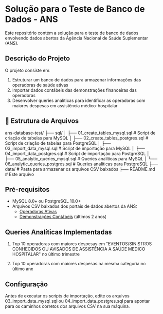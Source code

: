 # Solução para o Teste de Banco de Dados - ANS

Este repositório contém a solução para o teste de banco de dados envolvendo dados abertos da Agência Nacional de Saúde Suplementar (ANS).

## Descrição do Projeto

O projeto consiste em:
1. Estruturar um banco de dados para armazenar informações das operadoras de saúde ativas
2. Importar dados contábeis das demonstrações financeiras das operadoras
3. Desenvolver queries analíticas para identificar as operadoras com maiores despesas em assistência médico-hospitalar

## 📂 Estrutura de Arquivos
ans-database-test/
├── sql/
│ ├── 01_create_tables_mysql.sql # Script de criação de tabelas para MySQL
│ ├── 02_create_tables_postgres.sql # Script de criação de tabelas para PostgreSQL
│ ├── 03_import_data_mysql.sql # Script de importação para MySQL
│ ├── 04_import_data_postgres.sql # Script de importação para PostgreSQL
│ ├── 05_analytic_queries_mysql.sql # Queries analíticas para MySQL
│ └── 06_analytic_queries_postgres.sql # Queries analíticas para PostgreSQL
├── data/ # Pasta para armazenar os arquivos CSV baixados
├── README.md # Este arquivo


## Pré-requisitos

- MySQL 8.0+ ou PostgreSQL 10.0+
- Arquivos CSV baixados dos portais de dados abertos da ANS:
  - [Operadoras Ativas](https://dadosabertos.ans.gov.br/FTP/PDA/operadoras_de_plano_de_saude_ativas/)
  - [Demonstrações Contábeis](https://dadosabertos.ans.gov.br/FTP/PDA/demonstracoes_contabeis/) (últimos 2 anos)

## Queries Analíticas Implementadas
1. Top 10 operadoras com maiores despesas em "EVENTOS/SINISTROS CONHECIDOS OU AVISADOS DE ASSISTÊNCIA A SAÚDE MEDICO HOSPITALAR" no último trimestre

2. Top 10 operadoras com maiores despesas na mesma categoria no último ano

## Configuração
Antes de executar os scripts de importação, edite os arquivos 03_import_data_mysql.sql ou 04_import_data_postgres.sql para apontar para os caminhos corretos dos arquivos CSV na sua máquina.